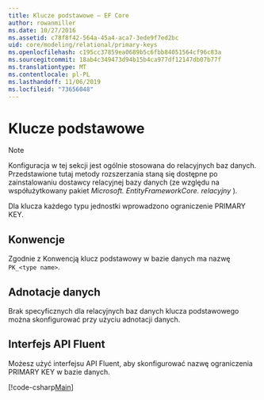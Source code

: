 ```yaml
---
title: Klucze podstawowe — EF Core
author: rowanmiller
ms.date: 10/27/2016
ms.assetid: c78f8f42-564a-45a4-aca7-3ede9f7ed2bc
uid: core/modeling/relational/primary-keys
ms.openlocfilehash: c195cc37859ea0689b5c6fbb84051564cf96c83a
ms.sourcegitcommit: 18ab4c349473d94b15b4ca977df12147db07b77f
ms.translationtype: MT
ms.contentlocale: pl-PL
ms.lasthandoff: 11/06/2019
ms.locfileid: "73656048"
---
```

# <a name="primary-keys"></a>Klucze podstawowe

> [!NOTE]  
> Konfiguracja w tej sekcji jest ogólnie stosowana do relacyjnych baz danych. Przedstawione tutaj metody rozszerzania staną się dostępne po zainstalowaniu dostawcy relacyjnej bazy danych (ze względu na współużytkowany pakiet *Microsoft. EntityFrameworkCore. relacyjny* ).

Dla klucza każdego typu jednostki wprowadzono ograniczenie PRIMARY KEY.

## <a name="conventions"></a>Konwencje

Zgodnie z Konwencją klucz podstawowy w bazie danych ma nazwę `PK_<type name>`.

## <a name="data-annotations"></a>Adnotacje danych

Brak specyficznych dla relacyjnych baz danych klucza podstawowego można skonfigurować przy użyciu adnotacji danych.

## <a name="fluent-api"></a>Interfejs API Fluent

Możesz użyć interfejsu API Fluent, aby skonfigurować nazwę ograniczenia PRIMARY KEY w bazie danych.

[!code-csharp[Main](../../../../samples/core/Modeling/FluentAPI/Relational/KeyName.cs?name=KeyName&highlight=9)]
